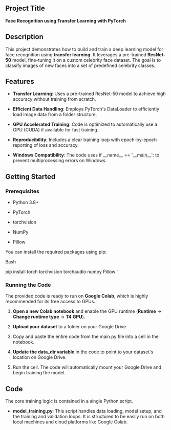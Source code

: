 Project Title
-------------

**Face Recognition using Transfer Learning with PyTorch**

Description
-----------

This project demonstrates how to build and train a deep learning model for face recognition using **transfer learning**. It leverages a pre-trained **ResNet-50** model, fine-tuning it on a custom celebrity face dataset. The goal is to classify images of new faces into a set of predefined celebrity classes.

Features
--------

*   **Transfer Learning**: Uses a pre-trained ResNet-50 model to achieve high accuracy without training from scratch.
    
*   **Efficient Data Handling**: Employs PyTorch's DataLoader to efficiently load image data from a folder structure.
    
*   **GPU Accelerated Training**: Code is optimized to automatically use a GPU (CUDA) if available for fast training.
    
*   **Reproducibility**: Includes a clear training loop with epoch-by-epoch reporting of loss and accuracy.
    
*   **Windows Compatibility**: The code uses if \_\_name\_\_ == '\_\_main\_\_': to prevent multiprocessing errors on Windows.
    

Getting Started
---------------

### Prerequisites

*   Python 3.8+
    
*   PyTorch
    
*   torchvision
    
*   NumPy
    
*   Pillow
    

You can install the required packages using pip:

Bash

pip install torch torchvision torchaudio numpy Pillow   `

### Running the Code

The provided code is ready to run on **Google Colab**, which is highly recommended for its free access to GPUs.

1.  **Open a new Colab notebook** and enable the GPU runtime (**Runtime** -> **Change runtime type** -> **T4 GPU**).
    
2.  **Upload your dataset** to a folder on your Google Drive.
    
3.  Copy and paste the entire code from the main.py file into a cell in the notebook.
    
4.  **Update the data\_dir variable** in the code to point to your dataset's location on Google Drive.
    
5.  Run the cell. The code will automatically mount your Google Drive and begin training the model.
    

Code
----

The core training logic is contained in a single Python script.

*   **model\_training.py**: This script handles data loading, model setup, and the training and validation loops. It is structured to be easily run on both local machines and cloud platforms like Google Colab.
